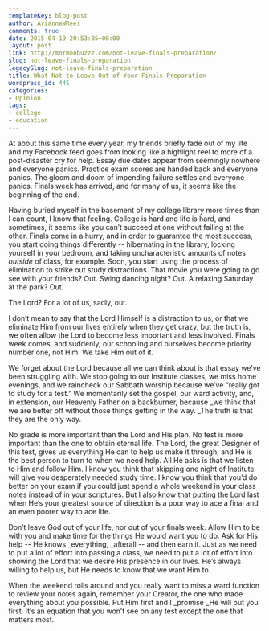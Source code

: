```yaml
---
templateKey: blog-post
author: AriannaWRees
comments: true
date: 2015-04-19 20:53:05+00:00
layout: post
link: http://mormonbuzzz.com/not-leave-finals-preparation/
slug: not-leave-finals-preparation
legacySlug: not-leave-finals-preparation
title: What Not to Leave Out of Your Finals Preparation
wordpress_id: 445
categories:
- Opinion
tags:
- college
- education
---
```


At about this same time every year, my friends briefly fade out of my life and my Facebook feed goes from looking like a highlight reel to more of a post-disaster cry for help. Essay due dates appear from seemingly nowhere and everyone panics. Practice exam scores are handed back and everyone panics. The gloom and doom of impending failure settles and everyone panics. Finals week has arrived, and for many of us, it seems like the beginning of the end.

Having buried myself in the basement of my college library more times than I can count, I know that feeling. College is hard and life is hard, and sometimes, it seems like you can’t succeed at one without failing at the other. Finals come in a hurry, and in order to guarantee the most success, you start doing things differently -- hibernating in the library, locking yourself in your bedroom, and taking uncharacteristic amounts of notes _outside_ of class, for example. Soon, you start using the process of elimination to strike out study distractions. That movie you were going to go see with your friends? Out. Swing dancing night? Out. A relaxing Saturday at the park? Out.

The Lord? For a lot of us, sadly, out.

I don’t mean to say that the Lord Himself is a distraction to us, or that we eliminate Him from our lives entirely when they get crazy, but the truth is, we often allow the Lord to become less important and less involved. Finals week comes, and suddenly, our schooling and ourselves become priority number one, not Him. We take Him out of it.

We forget about the Lord because all we can think about is that essay we’ve been struggling with. We stop going to our Institute classes, we miss home evenings, and we raincheck our Sabbath worship because we’ve “really got to study for a test.” We momentarily set the gospel, our ward activity, and, in extension, our Heavenly Father on a backburner, because _we think that we are better off without those things getting in the way. _The truth is that they are the only way.

No grade is more important than the Lord and His plan. No test is more important than the one to obtain eternal life. The Lord, the great Designer of this test, gives us everything He can to help us make it through, and He is the best person to turn to when we need help. All He asks is that we listen to Him and follow Him. I know you think that skipping one night of Institute will give you desperately needed study time. I know you think that you’d do better on your exam if you could just spend a whole weekend in your class notes instead of in your scriptures. But I also know that putting the Lord last when He’s your greatest source of direction is a poor way to ace a final and an even poorer way to ace life.

Don’t leave God out of your life, nor out of your finals week. Allow Him to be with you and make time for the things He would want you to do. Ask for His help -- He knows _everything, _afterall -- and then earn it. Just as we need to put a lot of effort into passing a class, we need to put a lot of effort into showing the Lord that we desire His presence in our lives. He’s always willing to help us, but He needs to know that we want Him to.

When the weekend rolls around and you really want to miss a ward function to review your notes again, remember your Creator, the one who made everything about you possible. Put Him first and I _promise _He will put you first. It’s an equation that you won’t see on any test except the one that matters most.
